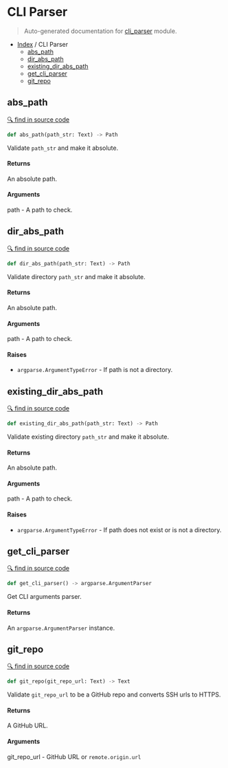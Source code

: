 # CLI Parser

> Auto-generated documentation for [cli_parser](../cli_parser.py) module.

- [Index](README.md#modules) / CLI Parser
  - [abs_path](#abs_path)
  - [dir_abs_path](#dir_abs_path)
  - [existing_dir_abs_path](#existing_dir_abs_path)
  - [get_cli_parser](#get_cli_parser)
  - [git_repo](#git_repo)

## abs_path

[🔍 find in source code](../cli_parser.py#L36)

```python
def abs_path(path_str: Text) -> Path
```

Validate `path_str` and make it absolute.

#### Returns

An absolute path.

#### Arguments

path - A path to check.

## dir_abs_path

[🔍 find in source code](../cli_parser.py#L50)

```python
def dir_abs_path(path_str: Text) -> Path
```

Validate directory `path_str` and make it absolute.

#### Returns

An absolute path.

#### Arguments

path - A path to check.

#### Raises

- `argparse.ArgumentTypeError` - If path is not a directory.

## existing_dir_abs_path

[🔍 find in source code](../cli_parser.py#L70)

```python
def existing_dir_abs_path(path_str: Text) -> Path
```

Validate existing directory `path_str` and make it absolute.

#### Returns

An absolute path.

#### Arguments

path - A path to check.

#### Raises

- `argparse.ArgumentTypeError` - If path does not exist or is not a directory.

## get_cli_parser

[🔍 find in source code](../cli_parser.py#L92)

```python
def get_cli_parser() -> argparse.ArgumentParser
```

Get CLI arguments parser.

#### Returns

An `argparse.ArgumentParser` instance.

## git_repo

[🔍 find in source code](../cli_parser.py#L15)

```python
def git_repo(git_repo_url: Text) -> Text
```

Validate `git_repo_url` to be a GitHub repo and converts SSH urls to HTTPS.

#### Returns

A GitHub URL.

#### Arguments

git_repo_url - GitHub URL or `remote.origin.url`
